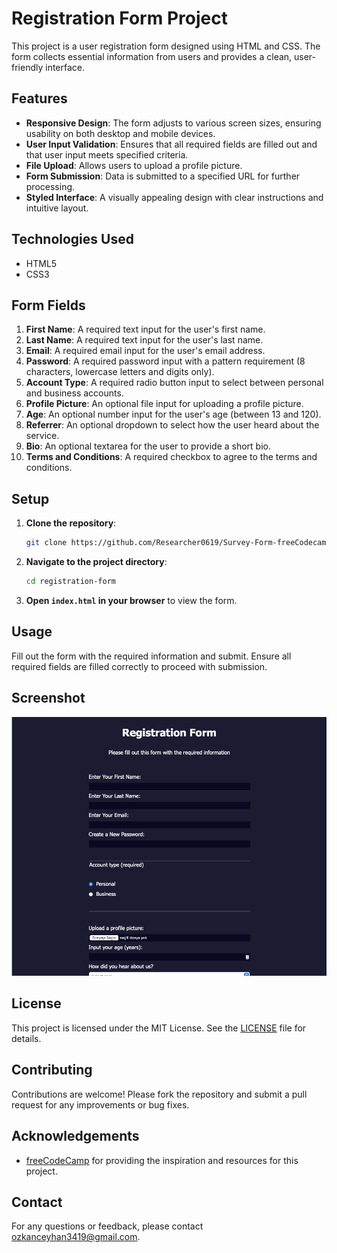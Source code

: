 # Registration Form Project

This project is a user registration form designed using HTML and CSS. The form collects essential information from users and provides a clean, user-friendly interface.

## Features

- **Responsive Design**: The form adjusts to various screen sizes, ensuring usability on both desktop and mobile devices.
- **User Input Validation**: Ensures that all required fields are filled out and that user input meets specified criteria.
- **File Upload**: Allows users to upload a profile picture.
- **Form Submission**: Data is submitted to a specified URL for further processing.
- **Styled Interface**: A visually appealing design with clear instructions and intuitive layout.

## Technologies Used

- HTML5
- CSS3

## Form Fields

1. **First Name**: A required text input for the user's first name.
2. **Last Name**: A required text input for the user's last name.
3. **Email**: A required email input for the user's email address.
4. **Password**: A required password input with a pattern requirement (8 characters, lowercase letters and digits only).
5. **Account Type**: A required radio button input to select between personal and business accounts.
6. **Profile Picture**: An optional file input for uploading a profile picture.
7. **Age**: An optional number input for the user's age (between 13 and 120).
8. **Referrer**: An optional dropdown to select how the user heard about the service.
9. **Bio**: An optional textarea for the user to provide a short bio.
10. **Terms and Conditions**: A required checkbox to agree to the terms and conditions.

## Setup

1. **Clone the repository**:

    ```bash
    git clone https://github.com/Researcher0619/Survey-Form-freeCodecamp.git
    ```

2. **Navigate to the project directory**:

    ```bash
    cd registration-form
    ```

3. **Open `index.html` in your browser** to view the form.

## Usage

Fill out the form with the required information and submit. Ensure all required fields are filled correctly to proceed with submission.

## Screenshot

![Registration Form Screenshot](./registiration-form.gif)

## License

This project is licensed under the MIT License. See the [LICENSE](LICENSE) file for details.

## Contributing

Contributions are welcome! Please fork the repository and submit a pull request for any improvements or bug fixes.

## Acknowledgements

- [freeCodeCamp](https://www.freecodecamp.org) for providing the inspiration and resources for this project.

## Contact

For any questions or feedback, please contact [ozkanceyhan3419@gmail.com](mailto:your-email@example.com).

